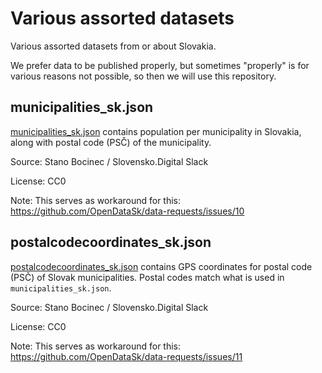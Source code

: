 # Various assorted datasets

Various assorted datasets from or about Slovakia.

We prefer data to be published properly, but sometimes "properly" is for
various reasons not possible, so then we will use this repository.

## municipalities_sk.json

[municipalities_sk.json](municipalities_sk.json) contains population per
municipality in Slovakia, along with postal code (PSČ) of the municipality.

Source: Stano Bocinec / Slovensko.Digital Slack

License: CC0

Note: This serves as workaround for this: https://github.com/OpenDataSk/data-requests/issues/10

## postalcodecoordinates_sk.json

[postalcodecoordinates_sk.json](postalcodecoordinates_sk.json) contains GPS
coordinates for postal code (PSČ) of Slovak municipalities. Postal codes
match what is used in `municipalities_sk.json`.

Source: Stano Bocinec / Slovensko.Digital Slack

License: CC0

Note: This serves as workaround for this: https://github.com/OpenDataSk/data-requests/issues/11
